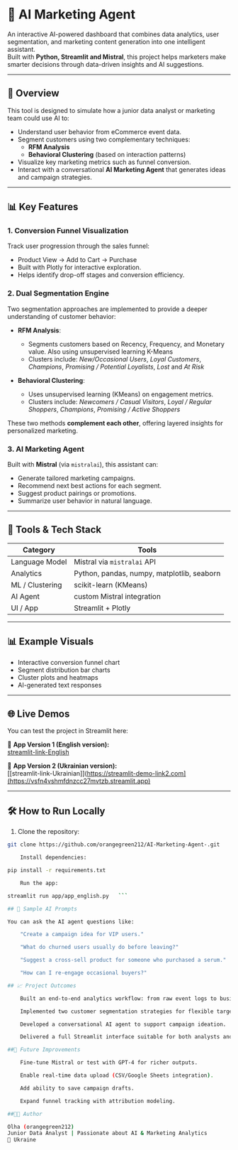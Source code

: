 # 🤖 AI Marketing Agent

An interactive AI-powered dashboard that combines data analytics, user segmentation, and marketing content generation into one intelligent assistant.  
Built with **Python, Streamlit and Mistral**, this project helps marketers make smarter decisions through data-driven insights and AI suggestions.

---

## 🚀 Overview

This tool is designed to simulate how a junior data analyst or marketing team could use AI to:

- Understand user behavior from eCommerce event data.
- Segment customers using two complementary techniques:
  - **RFM Analysis**
  - **Behavioral Clustering** (based on interaction patterns)
- Visualize key marketing metrics such as funnel conversion.
- Interact with a conversational **AI Marketing Agent** that generates ideas and campaign strategies.

---

## 📊 Key Features

### 1. Conversion Funnel Visualization
Track user progression through the sales funnel:
- Product View → Add to Cart → Purchase
- Built with Plotly for interactive exploration.
- Helps identify drop-off stages and conversion efficiency.

### 2. Dual Segmentation Engine
Two segmentation approaches are implemented to provide a deeper understanding of customer behavior:

- **RFM Analysis**:
  - Segments customers based on Recency, Frequency, and Monetary value. Also using unsupervised learning K-Means
  - Clusters include: *New/Occasional Users*, *Loyal Customers*, *Champions*, *Promising / Potential Loyalists*, *Lost* and *At Risk*

- **Behavioral Clustering**:
  - Uses unsupervised learning (KMeans) on engagement metrics.
  - Clusters include: *Newcomers / Casual Visitors*, *Loyal / Regular Shoppers*, *Champions*, *Promising / Active Shoppers*

These two methods **complement each other**, offering layered insights for personalized marketing.

### 3. AI Marketing Agent
Built with  **Mistral** (via `mistralai`), this assistant can:

- Generate tailored marketing campaigns.
- Recommend next best actions for each segment.
- Suggest product pairings or promotions.
- Summarize user behavior in natural language.

---

## 🧰 Tools & Tech Stack

| Category         | Tools                                    |
|------------------|-------------------------------------------|
| Language Model   | Mistral via `mistralai` API            |
| Analytics        | Python, pandas, numpy, matplotlib, seaborn |
| ML / Clustering  | scikit-learn (KMeans)                     |
| AI Agent         | custom Mistral integration                |
| UI / App         | Streamlit + Plotly                        |

---

## 📊 Example Visuals

- Interactive conversion funnel chart
- Segment distribution bar charts
- Cluster plots and heatmaps
- AI-generated text responses

---

## 🌐 Live Demos

You can test the project in Streamlit here:

🔗 **App Version 1 (English version):**  
[streamlit-link-English](https://92ojbikbpkzxyjzjcymybp.streamlit.app/)

🔗 **App Version 2 (Ukrainian version):**  
[[streamlit-link-Ukrainian]](https://streamlit-demo-link2.com](https://vsfn4vshmfdnzcc27mvtzb.streamlit.app)

---

## 🛠️ How to Run Locally

1. Clone the repository:
```bash
git clone https://github.com/orangegreen212/AI-Marketing-Agent-.git

    Install dependencies:

pip install -r requirements.txt

    Run the app:

streamlit run app/app_english.py   ```

## 💬 Sample AI Prompts

You can ask the AI agent questions like:

    "Create a campaign idea for VIP users."

    "What do churned users usually do before leaving?"

    "Suggest a cross-sell product for someone who purchased a serum."

    "How can I re-engage occasional buyers?"

## 📈 Project Outcomes

    Built an end-to-end analytics workflow: from raw event logs to business insights.

    Implemented two customer segmentation strategies for flexible targeting.

    Developed a conversational AI agent to support campaign ideation.

    Delivered a full Streamlit interface suitable for both analysts and marketers.

##📌 Future Improvements

    Fine-tune Mistral or test with GPT-4 for richer outputs.

    Enable real-time data upload (CSV/Google Sheets integration).

    Add ability to save campaign drafts.

    Expand funnel tracking with attribution modeling.

##👩‍💻 Author

Olha (orangegreen212)
Junior Data Analyst | Passionate about AI & Marketing Analytics
📍 Ukraine
